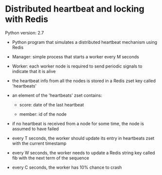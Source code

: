# Distributed heartbeat and locking with Redis

Python version: 2.7

- Python program that simulates a distributed heartbeat mechanism using Redis

- Manager: simple process that starts a worker every M seconds

- Worker: each worker node is required to send periodic signals to indicate that it is alive

- the heartbeat info from all the nodes is stored in a Redis zset key called 'heartbeats'

- an element of the 'heartbeats' zset contains:
  
  - score: date of the last heartbeat
  
  - member: id of the node

- if no heartbeat is received from a node for some time, the node is assumed to have failed

- every T seconds, the worker should update its entry in heartbeats zset with the current timestamp

- every W seconds, the worker needs to update a Redis string key called fib with the next term of the sequence

- every C seconds, the worker has 10% chance to crash
